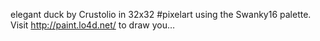 elegant duck by Crustolio in 32x32 #pixelart using the Swanky16 palette. Visit http://paint.lo4d.net/ to draw you… 